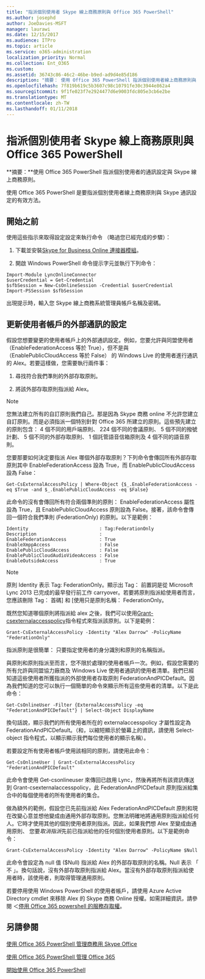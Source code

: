 ```yaml
---
title: "指派個別使用者 Skype 線上商務原則與 Office 365 PowerShell"
ms.author: josephd
author: JoeDavies-MSFT
manager: laurawi
ms.date: 12/15/2017
ms.audience: ITPro
ms.topic: article
ms.service: o365-administration
localization_priority: Normal
ms.collection: Ent_O365
ms.custom: 
ms.assetid: 36743c86-46c2-46be-b9ed-ad9d4e85d186
description: "摘要： 使用 Office 365 PowerShell 指派個別使用者線上商務原則與 Skype 通訊設定。"
ms.openlocfilehash: 7f819b619c5b3607c98c10791fe30c3944e862a4
ms.sourcegitcommit: 9f1fe023f7e2924477d6e9003fdc805e3cb6e2be
ms.translationtype: MT
ms.contentlocale: zh-TW
ms.lasthandoff: 01/11/2018
---
```

# <a name="assign-per-user-skype-for-business-online-policies-with-office-365-powershell"></a>指派個別使用者 Skype 線上商務原則與 Office 365 PowerShell

 **摘要：**使用 Office 365 PowerShell 指派個別使用者的通訊設定與 Skype 線上商務原則。
  
使用 Office 365 PowerShell 是要指派個別使用者線上商務原則與 Skype 通訊設定的有效方法。
  
## <a name="before-you-begin"></a>開始之前

使用這些指示來取得設定設定來執行命令 （略過您已經完成的步驟）：
  
1. 下載並安裝[Skype for Business Online 連接器模組](https://www.microsoft.com/en-us/download/details.aspx?id=39366)。
    
2. 開啟 Windows PowerShell 命令提示字元並執行下列命令： 
    
  ```
  Import-Module LyncOnlineConnector
$userCredential = Get-Credential
$sfbSession = New-CsOnlineSession -Credential $userCredential
Import-PSSession $sfbSession
  ```
出現提示時，輸入您 Skype 線上商務系統管理員帳戶名稱及密碼。
    
## <a name="updating-external-communication-settings-for-a-user-account"></a>更新使用者帳戶的外部通訊的設定

假設您想要變更的使用者帳戶上的外部通訊設定。例如，您要允許與同盟使用者 （EnableFederationAccess 等於 True），但不是與 （EnablePublicCloudAccess 等於 False） 的 Windows Live 的使用者進行通訊的 Alex。若要這樣做，您需要執行兩件事：
  
1. 尋找符合我們準則的外部存取原則。
    
2. 將該外部存取原則指派給 Alex。
    
> [!NOTE]
>  您無法建立所有的自訂原則我們自己。那是因為 Skype 商務 online 不允許您建立自訂原則。而是必須指派一個特別針對 Office 365 所建立的原則。這些預先建立的原則包含： 4 個不同的用戶端原則、 224 個不同的會議原則、 5 個不同的撥號計劃、 5 個不同的外部存取原則、 1 個託管語音信箱原則及 4 個不同的語音原則。
  
您要那要如何決定要指派 Alex 哪個外部存取原則？下列命令會傳回所有外部存取原則其中 EnableFederationAccess 設為 True，而 EnablePublicCloudAccess 設為 False：
  
```
Get-CsExternalAccessPolicy | Where-Object {$_.EnableFederationAccess -eq $True -and $_.EnablePublicCloudAccess -eq $False}
```

此命令的沒有會傳回所有符合兩個準則的原則： EnableFederationAccess 屬性設為 True，且 EnablePublicCloudAccess 原則設為 False。接著，該命令會傳回一個符合我們準則 (FederationOnly) 的原則。以下是範例：
  
```
Identity                          : Tag:FederationOnly
Description                       :
EnableFederationAccess            : True
EnableXmppAccess                  : False
EnablePublicCloudAccess           : False
EnablePublicCloudAudioVideoAccess : False
EnableOutsideAccess               : True
```

> [!NOTE]
> 原則 Identity 表示 Tag: FederationOnly。顯示出 Tag： 前置詞是從 Microsoft Lync 2013 已完成的最早發行前工作 carryover。若要將原則指派給使用者而言，您應該刪除 Tag： 首碼] 和 [使用只是原則名稱： FederationOnly。 
  
既然您知道哪個原則將指派給 alex 之後，我們可以使用[Grant-csexternalaccesspolicy](https://go.microsoft.com/fwlink/?LinkId=523974)指令程式來指派該原則。以下是範例：
  
```
Grant-CsExternalAccessPolicy -Identity "Alex Darrow" -PolicyName "FederationOnly"
```

指派原則是很簡單： 只要指定使用者的身分識別和原則的名稱指派。 
  
與原則和原則指派至而言，您不限於處理的使用者帳戶一次。例如，假設您需要的所有允許與同盟協力廠商及 Windows Live 使用者通訊的使用者清單。我們已經知道這些使用者所獲指派的外部使用者存取原則 FederationAndPICDefault。因為我們知道的您可以執行一個簡單的命令來顯示所有這些使用者的清單。以下是此命令：
  
```
Get-CsOnlineUser -Filter {ExternalAccessPolicy -eq "FederationAndPICDefault"} | Select-Object DisplayName
```

換句話說，顯示我們的所有使用者所在的 externalaccesspolicy 才屬性設定為 FederationAndPICDefault。（和，以縮短顯示於螢幕上的資訊，請使用 Select-object 指令程式，以顯示顯示我們每位使用者的顯示名稱）。 
  
若要設定所有使用者帳戶使用該相同的原則，請使用此命令：
  
```
Get-CsOnlineUser | Grant-CsExternalAccessPolicy "FederationAndPICDefault"
```

此命令會使用 Get-csonlineuser 來傳回已啟用 Lync，然後再將所有該資訊傳送到 Grant-csexternalaccesspolicy，此 FederationAndPICDefault 原則指派給集合中的每個使用者的所有使用者的集合。
  
做為額外的範例，假設您已先前指派給 Alex FederationAndPICDefault 原則和現在改變心意並想他變成由通用外部存取原則。您無法明確地將通用原則指派給任何人。它時才使用其他的個別使用者原則指派。因此，如果我們想 Alex 至變成由通用原則、 您要*取消指派*先前已指派給他的任何個別使用者原則。以下是範例命令：
  
```
Grant-CsExternalAccessPolicy -Identity "Alex Darrow" -PolicyName $Null
```

此命令會設定為 null 值 ($Null) 指派給 Alex 的外部存取原則的名稱。Null 表示 「 不 」。換句話說，沒有外部存取原則指派給 Alex。當沒有外部存取原則指派給使用者時，該使用者，則取得管理通用原則。
  
若要停用使用 Windows PowerShell 的使用者帳戶，請使用 Azure Active Directory cmdlet 來移除 Alex 的 Skype 商務 Online 授權。如需詳細資訊，請參閱 ＜[停用 Office 365 powershell 的服務存取權](assign-licenses-to-user-accounts-with-office-365-powershell.md)。
  
## <a name="see-also"></a>另請參閱

#### 

[使用 Office 365 PowerShell 管理商務用 Skype Office](manage-skype-for-business-online-with-office-365-powershell.md)
  
[使用 Office 365 PowerShell 管理 Office 365](manage-office-365-with-office-365-powershell.md)
  
[開始使用 Office 365 PowerShell](getting-started-with-office-365-powershell.md)

